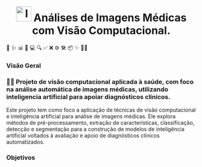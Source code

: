 <h1 align="center">
  <img src="https://github.com/user-attachments/assets/6e389ffe-d221-405c-8e46-919f1d3cc410" width="40" alt="IA Icon" />
  Análises de Imagens Médicas com Visão Computacional.
</h1>


🧠 🩺 📊 📁 💻 🔍 ✅ ❌ ⚙️ 🛠️ 📦 ✨ 👩‍⚕️

<h3 align="left">Visão Geral</h3>
<h3 align="left">👩‍⚕️ Projeto de visão computacional aplicada à saúde, com foco na análise automática de imagens médicas, utilizando inteligencia artificial para apoiar diagnósticos clínicos.
</h3>

Este projeto tem como foco a aplicação de técnicas de visão computacional e inteligência artificial para análise de imagens médicas. Ele explora métodos de pré-processamento, extração de características, classificação, detecção e segmentação para a construção de modelos de inteligência artificial voltados à avaliação e apoio de diagnósticos clínicos automatizados.

<h3 align="left">Objetivos</h3>

